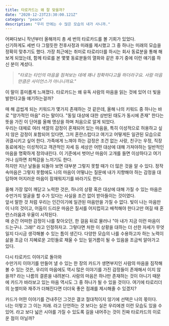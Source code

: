 ```yaml
---
title: 타로카드는 왜 잘 맞을까?
date: "2020-12-23T23:30:00.121Z"
category: "peace"
description: "우리 안에는 수 많은 모습의 내가 사니까."
---
```


어쩌다보니 작년부터 올해까지 총 세 번의 타로카드를 볼 기회가 있었다. <br />
신기하게도 세번 다 그럴듯한 전후사정과 미래를 제시했고 그 중 하나는 미래의 모습을 정확히 맞추기도 했다.
가장 최근에는 취미로 타로리더를 하시는 회사 동료분을 통해 해보게 되었는데, 함께 타로를 본 몇몇 동료분들의 열화와 같은 후기 중에 이런 얘기를 하신 분이 계셨다.<br />

> *"타로는 타인의 마음을 점쳐보는 데에 꽤나 정확하다고들 하더라구요. 사람 마음만큼은 사이언스가 아니니까요."<br />*

이 말이 흥미롭게 느껴졌다. 타로카드는 왜 유독 사람의 마음을 읽는 것에 있어 더 빛을 발한다고들 얘기하는걸까?<br />

 매 해 곱씹게 되는 키워드가 몇가지 존재하는 것 같은데, 올해 나의 키워드 중 하나는 바로 "양가적인 마음" 라는  말이다. "동일 대상에 대한 상반된 태도가 동시에 존재" 한다는 뜻을 가진 이 단어를 올해 명상을 하며 처음으로 알게 되었다. <br />
 우리는 대체로 여러 색깔의 감정이 혼재되어 있는 마음을, 특히 이성적으로 허용하고 싶지 않은 감정이 포함되어 있다면, 그저 혼란스럽다고 여기고 어떻게든 일관된 모습으로 귀결시키고 싶어 한다. 
 가족에게 느껴야 하는 감정은 조건 없는 사랑, 친구는 우정, 직장 동료에게는 이성적이고 객관적인 자세 등 세상은 어떤 대상에 대해 가져야하는 일반적인 마음을 명확하게 정의내린다. 이 기준에서 벗어난 마음이 고개를 들면 이상하다고 여기거나 심하면 죄책감을 느끼기도 한다.<br />
 하지만 지난 날들을 되돌아 보면 대부분 그렇지 못할 때가 더 많은 것을 알 수 있다. 정작 속마음은 그렇지 못함에도 나의 마음이 어떻냐는 질문에 내가 지향해야 하는 감정을 대답하며 어지러운 마음이 잠재워지기를 바라기도 한다.<br />

 올해 가장 많이 깨닫고 노력한 것은, 하나의 상황 혹은 대상에 대해 가질 수 있는 마음은 수만가지 얼굴을 할 수가 있다는 사실을 조건 없이 받아들이는 것이였다. <br />
앞서 말한 것 처럼 우리는 인간이기에 일관된 마음만을 가질 수 없다. 빛이 나는 마음만이 나의 것이고, 어둠이 드리운 마음은 질서를 어지럽히고 배척해야 한다고만 여길 때 혼란스러움과 우울이 시작된다. <br />
 매 순간 어떠한 감정이 나를 찾아오던, 한 걸음 뒤로 물러나 "아 내가 지금 이런 마음이 드는구나. 그래!" 라고 인정하자고. 그렇다면 처한 이 상황을 대하는 더 선한 자세가 무엇일지 다시금 생각해볼 수 있는 틈이 생긴다. 다양한 모습의 나를 수용하고자 하는 노력이 삶을 조금 더 지혜로운 고민들로 채울 수 있는 밑거름이 될 수 있음을 조금씩 알아가고 있다.<br />


다시 타로카드 이야기로 돌아와<br />
수만가지 이야기를 만들어 낼 수 있는 한 장의 카드가 생면부지인 사람의 마음을 짐작해볼 수 있는 것은, 우리의 마음에도 역시 많은 이야기를 가진 감정들이 존재해서 이지 않을까? 라는 나름의 결론을 내려본다. 사람의 마음은 하나만 존재하는 것이 아니기 때문에 카드가 바라보고 있는 마음 역시도 그 중 하나가 될 수 있을 것이다. 여기에 타로리더의 눈썰미와 재주가 더해진다면 더더욱 좋은 점괘를 제시해줄 수 있겠지?<br />

카드가 어떤 이야기를 건내주던 그것은 결코 절대적이지 않기에 선택은 나의 몫이다. <br />
너는 이렇고 그 이는 저래. 라고 단언하는 것 보다는 실은 우리에겐 이런 모습도 있을 수 있어. 라고 보다 넓은 시야를 가질 수 있도록 길을 내어주는 것이 진짜 타로카드의 이로운 점이 아닐까?

